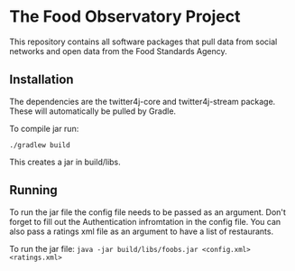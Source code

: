 # The Food Observatory Project
This repository contains all software packages that pull data from social networks and open data from the Food Standards Agency.

## Installation
The dependencies are the twitter4j-core and twitter4j-stream package. These will automatically be pulled by Gradle.

To compile jar run:

`./gradlew build`

This creates a jar in build/libs.

## Running
To run the jar file the config file needs to be passed as an argument. Don't forget to fill out the Authentication infromtation in the config file.
You can also pass a ratings xml file as an argument to have a list of restaurants.

To run the jar file:
`java -jar build/libs/foobs.jar <config.xml> <ratings.xml>`
